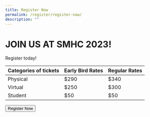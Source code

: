```yaml
---
title: Register Now
permalink: /register/register-now/
description: ""
---
```

# JOIN US AT SMHC 2023!

Register today!

| Categories of tickets | Early Bird Rates | Regular Rates |
| -------- | -------- | -------- |
| Physical     | $290     | $340     |
| Virtual     | $250     | $300     |
| Student     | $50     | $50     |

<button class="my-button">Register Now</button>



